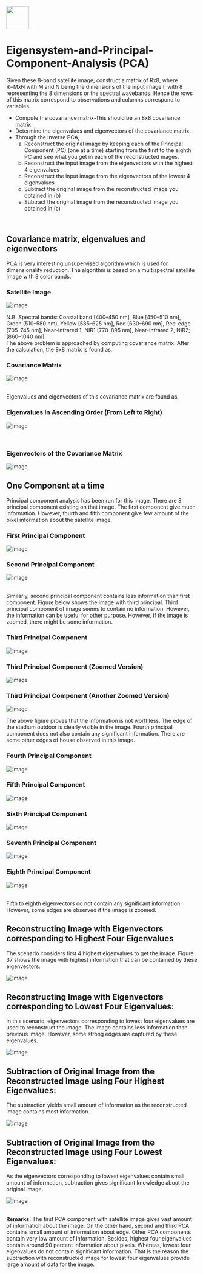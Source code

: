 <img src="https://www.fatalerrors.org/images/blog/31f3de3f0d648286735ea05b863fdb98.jpg" width="60" height="60"> 

# Eigensystem-and-Principal-Component-Analysis (PCA)
Given these 8-band satellite image, construct a matrix of Rx8, where R=MxN with M and N being the dimensions of the input image I, with 8 representing the 8 dimensions or the spectral wavebands. Hence the rows of this matrix correspond to observations and columns correspond to variables.
<ul>
<li> Compute the covariance matrix-This should be an 8x8 covariance matrix. </li>
<li> Determine the eigenvalues and eigenvectors of the covariance matrix. </li>
<li> Through the inverse PCA,
  <ol type = "a">
<li>	Reconstruct the original image by keeping each of the Principal Component (PC) (one at a time) starting from the first to the eighth PC and see what you get in each of the reconstructed mages. </li>
<li>	Reconstruct the input image from the eigenvectors with the highest 4 eigenvalues </li>
<li> Reconstruct the input image from the eigenvectors of the lowest 4 eigenvalues</li>
<li> Subtract the original image from the reconstructed image you obtained in (b) </li>
<li> Subtract the original image from the reconstructed image you obtained in (c) </li>
</ol>
</li>
</ul>
<br>

## Covariance matrix, eigenvalues and eigenvectors
PCA is very interesting unsupervised algorithm which is used for dimensionality reduction. The algorithm is based on a multispectral satellite Image with 8 color bands. 

### Satellite Image

![image](https://user-images.githubusercontent.com/98129458/154811198-45a8c7a7-18b9-46ab-beeb-c1ebbd868afb.png)

N.B. Spectral bands: Coastal band [400–450 nm], Blue [450–510 nm], Green (510–580 nm), Yellow [585–625 nm], Red [630–690 nm], Red-edge [705–745 nm], Near-infrared 1, NIR1 [770–895 nm], Near-infrared 2, NIR2; [860–1040 nm] 
<br>
The above problem is approached by computing covariance matrix. After the calculation, the 8x8 matrix is found as,
<br>
### Covariance Matrix

![image](https://user-images.githubusercontent.com/98129458/154811287-96eef010-f5a7-4403-bf91-13a510769fcd.png)

<br>
Eigenvalues and eigenvectors of this covariance matrix are found as, <br>

### Eigenvalues in Ascending Order (From Left to Right)

![image](https://user-images.githubusercontent.com/98129458/154811362-8b176b86-7865-4e56-a786-88f8e901399a.png)

<br>

### Eigenvectors of the Covariance Matrix

![image](https://user-images.githubusercontent.com/98129458/154811433-9367c1f2-34f9-4f14-aa66-38311712bd6c.png)

## One Component at a time
Principal component analysis has been run for this image. There are 8 principal component existing on that image. The first component give much information. However, fourth and fifth component give few amount of the pixel information about the satellite image.

### First Principal Component

![image](https://user-images.githubusercontent.com/98129458/154811503-517a00af-3ced-4437-91e0-6cc696c5c420.png)


### Second Principal Component

![image](https://user-images.githubusercontent.com/98129458/154811527-979b9841-c78f-46b9-b394-e46d86f30e60.png)

<br>
Similarly, second principal component contains less information than first component. Figure below shows the image with third principal. Third principal component of image seems to contain no information. However, the information can be useful for other purpose. However, if the image is zoomed, there might be some information. <br>

### Third Principal Component

![image](https://user-images.githubusercontent.com/98129458/154811652-852b9ee9-7250-40bf-b1d0-753af120e05f.png)

### Third Principal Component (Zoomed Version)

![image](https://user-images.githubusercontent.com/98129458/154811681-1b18173a-b1a3-4cd6-8293-880df926776d.png)

### Third Principal Component (Another Zoomed Version)

![image](https://user-images.githubusercontent.com/98129458/154813557-34a217e7-d5e8-4dfb-a6df-12648785415e.png)

The above figure proves that the information is not worthless. The edge of the stadium outdoor is clearly visible in the image.  Fourth principal component does not also contain any significant information. There are some other edges of house observed in this image.

### Fourth Principal Component

![image](https://user-images.githubusercontent.com/98129458/154813658-8384f338-762a-425d-aa8f-eb7b89989985.png)

### Fifth Principal Component

![image](https://user-images.githubusercontent.com/98129458/154813679-f492acc1-f938-4fa9-bd6f-05818e1d5d8d.png)

### Sixth Principal Component

![image](https://user-images.githubusercontent.com/98129458/154813703-d3f1beca-99c2-41ff-b920-21d433b96b51.png)

### Seventh Principal Component

![image](https://user-images.githubusercontent.com/98129458/154813725-5390ac4e-5c90-48ee-b1b1-027177a04dcd.png)

### Eighth Principal Component

![image](https://user-images.githubusercontent.com/98129458/154813788-7f90eaa3-795c-4cbf-8a0d-d2457eaaa923.png)

<br> Fifth to eighth eigenvectors do not contain any significant information. However, some edges are observed if the image is zoomed.

## Reconstructing Image with Eigenvectors corresponding to Highest Four Eigenvalues

The scenario considers first 4 highest eigenvalues to get the image. Figure 37 shows the image with highest information that can be contained by these eigenvectors. <br>

![image](https://user-images.githubusercontent.com/98129458/154813988-da3e3967-7024-4c4a-9920-60d9d2822020.png)

## Reconstructing Image with Eigenvectors corresponding to Lowest Four Eigenvalues:

In this scenario, eigenvectors corresponding to lowest four eigenvalues are used to reconstruct the image. The image contains less information than previous image. However, some strong edges are captured by these eigenvalues. <br>

![image](https://user-images.githubusercontent.com/98129458/154814073-1889e409-4f5c-46bd-9a11-0fa9783bf82d.png)


## Subtraction of Original Image from the Reconstructed Image using Four Highest Eigenvalues: 
The subtraction yields small amount of information as the reconstructed image contains most information. <br>

![image](https://user-images.githubusercontent.com/98129458/154825675-5c5eb79d-e435-4fe4-b50f-43c474783949.png)

## Subtraction of Original Image from the Reconstructed Image using Four Lowest Eigenvalues:  

As the eigenvectors corresponding to lowest eigenvalues contain small amount of information, subtraction gives significant knowledge about the original image.

![image](https://user-images.githubusercontent.com/98129458/154825704-a4c11154-a4ac-4e66-965c-20a749a4d5e4.png)

<br> **Remarks:** The first PCA component with satellite image gives vast amount of information about the image. On the other hand, second and third PCA contains small amount of information about edge. Other PCA components contain very low amount of information. Besides, highest four eigenvalues contain around 90 percent information about pixels. Whereas, lowest four eigenvalues do not contain significant information. That is the reason the subtraction with reconstructed image for lowest four eigenvalues provide large amount of data for the image.


